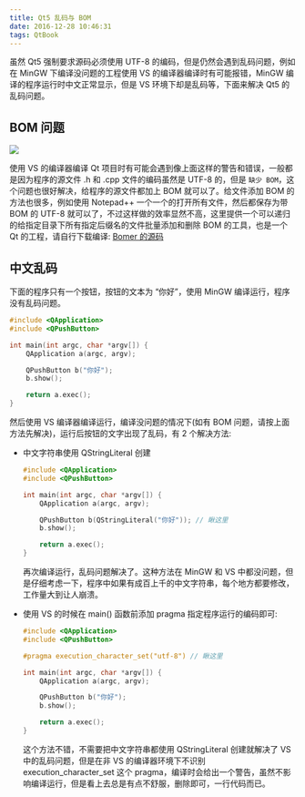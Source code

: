 ```yaml
---
title: Qt5 乱码与 BOM
date: 2016-12-28 10:46:31
tags: QtBook
---
```


虽然 Qt5 强制要求源码必须使用 UTF-8 的编码，但是仍然会遇到乱码问题，例如在 MinGW 下编译没问题的工程使用 VS 的编译器编译时有可能报错，MinGW 编译的程序运行时中文正常显示，但是 VS 环境下却是乱码等，下面来解决 Qt5 的乱码问题。<!--more-->

## BOM 问题

![](/img/qt/BOM.png)

使用 VS 的编译器编译 Qt 项目时有可能会遇到像上面这样的警告和错误，一般都是因为程序的源文件 .h 和 .cpp 文件的编码虽然是 UTF-8 的，但是 `缺少 BOM`，这个问题也很好解决，给程序的源文件都加上 BOM 就可以了。给文件添加 BOM 的方法也很多，例如使用 Notepad++ 一个一个的打开所有文件，然后都保存为带 BOM 的 UTF-8 就可以了，不过这样做的效率显然不高，这里提供一个可以递归的给指定目录下所有指定后缀名的文件批量添加和删除 BOM 的工具，也是一个 Qt 的工程，请自行下载编译: [Bomer 的源码](/download/Bomer.7z)

## 中文乱码

下面的程序只有一个按钮，按钮的文本为 “你好”，使用 MinGW 编译运行，程序没有乱码问题。

```cpp
#include <QApplication>
#include <QPushButton>

int main(int argc, char *argv[]) {
    QApplication a(argc, argv);

    QPushButton b("你好");
    b.show();

    return a.exec();
}
```

然后使用 VS 编译器编译运行，编译没问题的情况下(如有 BOM 问题，请按上面方法先解决)，运行后按钮的文字出现了乱码，有 2 个解决方法:

* 中文字符串使用 QStringLiteral 创建

  ```cpp
  #include <QApplication>
  #include <QPushButton>

  int main(int argc, char *argv[]) {
      QApplication a(argc, argv);

      QPushButton b(QStringLiteral("你好")); // 瞅这里
      b.show();

      return a.exec();
  }
  ```

  再次编译运行，乱码问题解决了。这种方法在 MinGW 和 VS 中都没问题，但是仔细考虑一下，程序中如果有成百上千的中文字符串，每个地方都要修改，工作量大到让人崩溃。

* 使用 VS 的时候在 main() 函数前添加 pragma 指定程序运行的编码即可: 

  ```cpp
  #include <QApplication>
  #include <QPushButton>

  #pragma execution_character_set("utf-8") // 瞅这里

  int main(int argc, char *argv[]) {
      QApplication a(argc, argv);

      QPushButton b("你好");
      b.show();

      return a.exec();
  }
  ```

  这个方法不错，不需要把中文字符串都使用 QStringLiteral 创建就解决了 VS 中的乱码问题，但是在非 VS 的编译器环境下不识别 execution_character_set 这个 pragma，编译时会给出一个警告，虽然不影响编译运行，但是看上去总是有点不舒服，删除即可，一行代码而已。